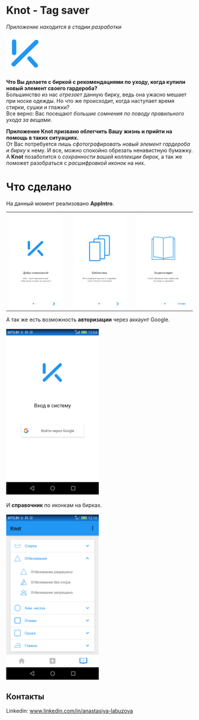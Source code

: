 # Knot - Tag saver

_Приложение находится в стадии разработки_

<img src="https://github.com/labuzova/img/blob/master/ic_launcher.svg" width="100"></td>

**Что Вы делаете с биркой с рекомендациями по уходу, когда купили новый элемент своего гардероба? <br/>**
Большинство из нас _отрезает_ данную бирку, ведь она ужасно мешает при носке одежды. Но что же происходит, когда наступает время стирки, сушки и глажки? <br/>
Все верно: Вас посещают  _большие сомнения по поводу правильного ухода за вещами_.<br/>

**Приложение Knot призвано облегчить Вашу жизнь и прийти на помощь в таких ситуациях.**<br/>
От Вас потребуется лишь _сфотографировать новый элемент гардероба и бирку_ к нему. И все, можно спокойно обрезать ненавистную бумажку. <br/>
А **Knot** позаботится о _сохранности вашей коллекции бирок_, а так же поможет разобраться с _расшифровкой иконок_ на них.

# Что сделано

На данный момент реализовано **AppIntro**.
  <table>
    <tr>
      <td><img src="https://github.com/labuzova/img/blob/master/device-2019-04-03-120315.png" width="250"></td>
      <td></td>
      <td><img src="https://github.com/labuzova/img/blob/master/device-2019-04-03-120345.png" width="250"></td>
      <td></td>
      <td><img src="https://github.com/labuzova/img/blob/master/device-2019-04-03-120355.png" width="250"></td>
  </tr>
</table>

А так же есть возможность **авторизации** через аккаунт Google.<br/><br/>
 <img src="https://github.com/labuzova/img/blob/master/device-2019-04-03-120423.png" width="250"> <br/><br/>
И **справочник** по иконкам на бирках.<br/><br/>
 <img src="https://github.com/labuzova/img/blob/master/device-2019-04-03-121714.png" width="250">
 
## Контакты
Linkedin: <a href="www.linkedin.com/in/anastasiya-labuzova">www.linkedin.com/in/anastasiya-labuzova</a>
